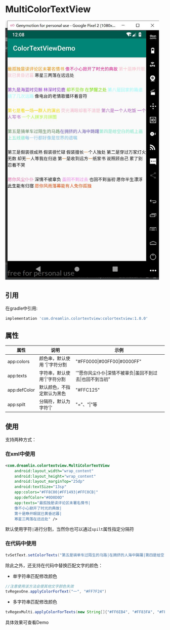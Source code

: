 # MultiColorTextView

<img src="./images/color-text.jpg" style="zoom:80%;" />

## 引用

在gradle中引用:

```groovy
implementation 'com.dreamlin.colortextview:colortextview:1.0.0'
```



## 属性

| 属性         | 说明                        | 示例                                                     |
| ------------ | --------------------------- | -------------------------------------------------------- |
| app:colors   | 颜色串，默认使用 '\|'字符分割 | "#FF0000\|#00FF00\|#0000FF"                              |
| app:texts    | 字符串，默认使用'\|'字符分割 | '"愿你风尘仆仆\|深情不被辜负\|虽回不到过去\|也回不到当初" |
| app:defColor | 默认颜色，不指定默认为黑色  | "#FFC125"                                                |
| app:spilt    | 分隔符，默认为字符'\|'       | "="、"\|"等                                              |



## 使用

支持两种方式：

### 在xml中使用

```xml
<com.dreamlin.colortextview.MultiColorTextView
    android:layout_width="wrap_content"
    android:layout_height="wrap_content"
    android:layout_marginTop="25dp"
    android:textSize="13sp"
    app:colors="#FF8C00|#FF1493|#FFC0CB|"
    app:defColor="#0D0D0D"
    app:texts="最孤独是读评论区未署名情书|
    像不小心掀开了时光的典故|
    第十是睁开眼就已黄昏迟暮|
    寒星三两落在远远处" />

```

默认使用字符`|`进行分割，当然你也可以通过`spilt`属性指定分隔符

### 在代码中使用

```java
tvSetText.setColorTexts("第五是骑单车过陌生的马路|在拥挤的人海中踌躇|第四是给空白的纸上画上五线谱|每一行都好像是世界的遗嘱", "#548B54|#6959CD|#76EEC6|#7EC0EE")
```

除此之外，还支持在代码中替换匹配文字的颜色：

- 单字符串匹配修改颜色

```java
//注意使用该方法会使其他文字颜色失效
tvRegexOne.applyColorForText("一", "#FF7F24")
```

- 多字符串匹配修改颜色

```java
tvRegexMulti.applyColorForTexts(new String[]{"#FF6EB4", "#FF83FA", "#FF4500"}, "愿你风尘仆仆", "虽回不到过去", "愿你风雨落幕能有人免你孤独")
```

具体效果可查看Demo

